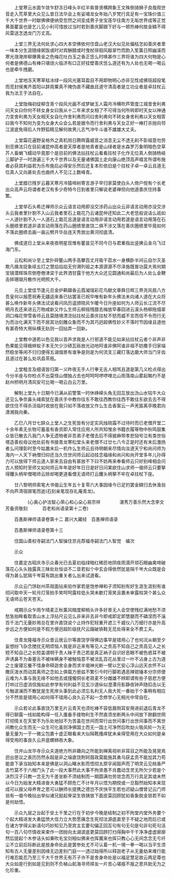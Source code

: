 <!-- { "loadSidebar": true } -->
　　上堂寒云水面乍敛乍舒冻日峰头半红半紫普贤横跨象王文殊倒骑狮子良哉观世音走入荒草里大众见么昔日法华会上有娑竭龙女年始八岁梵行具足有一宝珠价值三千大千世界一时献佛佛便纳受忽然之间变成男子坐宝莲华往南方无垢世界成等正觉黄面瞿昙也是乞儿见小利可惜放过当时若到善庆脚跟下好与一顿热棒何故金鳞不得风雷送怎透龙门万丈高。

　　上堂三界无法何处求心四大本空佛依何住盘山老汉大似见处偏枯怎如善庆者里一味本分生涯随缘粥饭或时对宾酬醋或时曳杖徘徊风敲翠竹而韵入笙簧日照幽溪而寒光潋滟岸柳爆黄金之色梅花吐白玉之香正恁么时唤甚作三界将谁为四大何物是心何者是佛德山有棒只堪烧火临济有口正好挂壁善庆恁么道还有为人处也无喝一喝云也是牵牛拽磨。

　　上堂地冻天寒草枯冰绿一段风光塞耳盈目不用即物明心亦非见性成佛班超投笔而觅封侯夷齐首阳以辞周粟真不掩伪直不藏曲且道守清高者是立功业者是卓拄杖云我为法王于法自在。

　　上堂陇梅初绽柳含青个段风光画不成梦破玉人霜月冷横吹芦管度江城昔舍利弗问天女曰你何不转女身女曰我从十二年来求女相了不可得当何所转即时天女以神通力变舍利弗为天女相天女自化作舍利弗而问曰舍利弗何不转女身舍利弗以天女相答曰我今不知何为变为女身大众会么若是据令而行舍利弗与天女正好一棒打杀抛向邗江波底免得后人作野狐精见解何故男儿志气冲牛斗谁不雄雄大丈夫。

　　上堂霜花遍野呈格外之真机旭日腾辉露威音之消息无尘不透无刹不彰祖意勿劳别觅佛法只在目前诸昆仲高者是天厚者是地青者是山绿者是水森罗万象明暗色空草芥人畜蜎飞蠕动毕竟那个是目前的佛法拈拄杖云看看拄杖子化作无位真人倒骑杨岐三脚驴子一时游遍三千大千世界以及无量诸佛国土走向康山绝顶高声唱言所谓布施者必获其利益若为乐布施后必得安乐然后还复本形依旧是个拄杖子卓一卓云且道无位真人又向甚处去也曲终人不见江上数峰青。

　　上堂腊已残岁云暮天寒月冷猿啼树寄言游子早归家莫使白头人倚户傥有个长老出众高声云将谓者老汉有多少奇特今日到者里只解说老婆禅但向他道善庆住持事繁。

　　上堂举石头希迁禅师示众云语言动用即没交涉药山出众云非语言动用亦没交涉头云我者里针劄不入山云我者里石上栽花乃云诸昆仲还知此二大老恁般说话么祇如一人道针劄不入一人道石上栽花且道是语言动用非语言动用若道是语言动用落在石头圈缋里若道非语言动用落在药山圈缋里直饶二俱不涉又落在善庆圈缋里毕竟如何不落此圈缋去画一画云劈开华岳连天秀放出黄河彻底清。

　　佛成道日上堂从来夜夜明星现惟有瞿昙见不同今日与君重指出竖拂云金乌飞过海门东。

　　云松和尚讣至上堂扑碎鳌山两手高攀百丈月吸干苕水一身横卧半间云自尔灭圣欺凡擒龙捉象续五灯之慧焰焰焰无穷溯列祖之本源源源不尽泽施既普功莫大焉何期宝镜潜辉珠帘倒卷倦津梁于此界洒甘露于他方大众还见圆通和尚最后为人处么金鞭击碎珊瑚月散作光明照大千。

　　元旦上堂佳节逢元旦金炉爇瓣香云霞凝瑞彩花鸟献文章舜日辉三界尧风扇八方吾皇何以报愿祝寿无疆适来香已拈罢圣已祝毕唯有新年头佛法未向诸人道在大众将甚么唤作新年头佛法试说看问凤历遥颁晓风乍暖今日升座如何为人师云长江流不尽明月去还来进云万物咸新又作么生师云柳摇残腊去梅放早春回进云溪头杨柳拖烟翠洞口梅花带雪香师云且莫随境漂流拈拄杖云善庆拄杖不怒而威不言而信不令而行无为而治化满天下而不居其功刻雕众象而不为其巧迥超佛性妙义不落时节因缘且道他有甚奇特大用纵横无轨则一回拈弄一回新。

　　上堂教中道若以色见我以音声求我是人行邪道不能见如来拈拄杖云者个非声非色果能见得蛾蛘蚁子本无欠少沙碛瓦砾放光动地阿谁非佛阿谁非祖不妨撒手归家端然稳坐等闲不归归便得五湖烟景有谁争是则是为何流支三藏打落达磨大师当门牙齿且道过在甚么处巩县茶瓶。

　　上堂粗言及细语皆归第一义昨夜无手人行拳无舌人相骂且道是第几义检点得出今分半座与你检点不出莫怪山僧独占去也呵呵呵啰啰哩北山雨落南山雾起略彴不是赵州桥明月清风安可比喝一喝云白云万里。

　　解制上堂九十日期今已满从前警策一时休峥嵘头角无回互放出沩山水牯牛大众还见么争奈鼻头绳索犹在善庆手中教你往东不敢往西教你往西不敢往东欲去去不得欲住住不得杀活临时收放在我只如不落收放又作么生击香案云一声羌笛离亭晚君向潇湘我向秦。

　　乙巳八月廿七辞众上堂人之生死皆有分定实风烛晓霜不过待时而已老僧开堂二十余年素无长物可蓄虽有香资即入常住应用人所共知惟余书籍衣履等物中秋鸣鼓集众皆已散去凡我门人争无遗物者非吾弟子老僧去后不得披麻带孝悲恸号泣有类世俗塔造善权毋议他处前有书接青龙寒松堂头来老僧不过廿七八今正是时还有末后激扬者么问理彰时至今姑置末后一机作么生师云且待明朝来尽情向汝道天宁和尚问师为海内一人天下衲僧归仰还当久住世间师云起动挂念福缘和尚问和尚开堂多年儿孙得力可以放得下师云道人家来去自由有甚放不下曰不妨再来奉看师云只好别峰相会问古人预知时至师又如何师云年年是好年日日是好日问某欲住山求师一偈师云只要拏得钁头柄牢僧喝师云除却喝更道看僧无语师打云钁头柄拏不牢在卓拄杖下座。

　　廿八黎明师索笔大书偈云生年五十复零六大事因缘今已足钓罢金鳞归去休渔翁不向芦湾宿掷笔而逝(石刻亲笔现存礼庵青龙)。

　　　　　(心奥心护法智心荣心和心朵心易宗祥
　　　　湛秀万善乐然大念李文芳备资敬刻
　　　百老和尚语录第十二卷)

　　百愚斯禅师语录卷第十二
嘉兴大藏经　百愚禅师语录


　　百愚斯禅师语录卷第十三

　　住国山善权寺嗣法门人智操住京兆荐福寺嗣法门人智觉　编次

　　示众

　　住嘉定古昭庆寺示众春光已去夏初临绿暗红稀匝地阴夜雨滴开顽石眼幽禽啼破落花心头头独露真三昧处处恒谈不二音若拟个中玄会得依然犹是隔千岑大众既是会得为甚么犹隔千岑莫有跳出重关者么出来试道看。

　　示众云门饼赵州茶觌面拈来验作家若是饱参禅和子须知别有好生涯生涯别有谁彻问取中天一轮月灯笼拍手笑呵呵露柱低头哭未歇灯笼笑且置未审露柱哭个甚么众无语师云苍天苍天。

　　戒期示众乍雨乍晴麦正秋薰风暗度柳梢头许多好景无人会空使残红满地愁不须愁急抬眸看取青山水上浮拈尺云见么非来非去非今即戒即定即慧磨而不磷涅而不淄百千法门无量妙用总在里许直饶说个止持作犯轻重开遮三千威仪八万细行亦是升高步远之方便如何是不假方便迥超阶级抚尺云蹋破铁鞋无觅处得来全不费工夫。

　　住青龙隆福寺示众昔云居云尔等直饶学得佛边事早是错用心了也何况从朝至夕妄想纷飞杂念搅扰无明烦恼人我是非近来有等见人之贡高不知自己之贡高见人之长短不知自己之长短盖谓明于责人昧于责己若是真正衲子自识好恶眼不被色惑耳不被声诱鼻不为香塞舌不被味瞒身不被触恼意不被法乱百花丛里过一叶不沾身上古为道之士废寝忘餐不惜身命释迦舍全身而求半偈神光断一臂以乞安心浮山远天衣怀不以撒灰泼水而动其离师之念如上俱载方册兹不繁引今时行脚若遇恶辣钳锤本分宗师便云难为人事与我无缘不如他去或撞儱侗长老菽麦不分雌雄不辨即谓有些子慈悲方便打哄过日虚消信施如此参学有何利益不见玄沙道纵似澄潭月影静夜钟声随扣击以无亏触波澜而不散犹是生死岸头事到此必须忘名利无人我大死一番始于个事稍有相应分不然皆是错用心如何得不错用心良久云不起一念修学心无相光中常自在。

　　示众若论此事直饶万里无片云青天也须吃棒不容低眉侧耳安用进前退后青龙不得已聊露一线如能构得一任入廛垂手接物利生不然直须坐断两头中间放下掀翻世网打彻情关在天堂不为乐处地狱不为苦虽在世间而常行出世问事行出世间事而不离世间教化众生而无一众生可化虽则净佛国土而无一国土可净然后吹劫火吸风轮一为无量无量为一于一微尘包裹十虚正眼看来大似隔靴搔痒犹未亲得受用在大众如何是亲得受用的事良久云井底螺蛳吞大象。

　　住弁山龙华寺示众夫道绝方所非趣向之所能到禅离视听非耳目之所能及晃晃焉迥出思议之表历历然永超是非之端直饶荆轲聂政莫能施其勇乌获孟贲不能加其力苟能直下承当始知本来是佛是以洞山睹水影而悟彻太原孚闻鼓声而了明灵云见桃香严击竹莫不于六根门头了此一段大事然此大事不拘贤愚不肖蠢动含灵无所欠少若是个决烈汉子只教一念无为千差坐断不须结制而一期圆满勿劳敛念而万行具足其或未然以今日为始发大精进奋大勇猛不顾危亡不计年月以悟为期傥或一旦豁然始知本来现成可以报父母养育之恩可以酬师长提携之德岂不庆快平生若也迟疑山僧曾记云门师翁有一偈今晚拈出举似诸兄挺起脊梁生铁铸放下面皮莫回顾犹如香象脱金锁若不如是何劫悟。

　　示众九层之台起于垒土千里之行在于初步今晚是结制之初不拘堂内堂外务要个个起大精进发大勇猛愤大信力立大势愿痛念生死彻法源底直至于不疑之地而后已或在诸方学得尖新语句巧妙知见乃至宾主玄要句偏正回互句有句无句是句非句死句活句一百八句尽情收来束作一团抛向太湖波底更莫回顾打扫得胸中干干净净虚虚廓廓然后提起个木参话头如秉吹毛宝剑相似佛来也挥魔来也挥只教心心无间念念无亏纤尘不立前后际断此是放身命处此是罢参处尤不可认着一机一境一拳一喝以当平生须知有古人无量差别因缘无边差别门庭一一透过始得所以释迦老子从无量劫来难行能行难忍能忍乃至三千大千世界无有芥子许不是舍身命处是以福足慧足故云两足尊也大众如是行到如是见到则不负梯山航海寻师择友一片苦心堪报不报之恩共助无为之化珍重。

